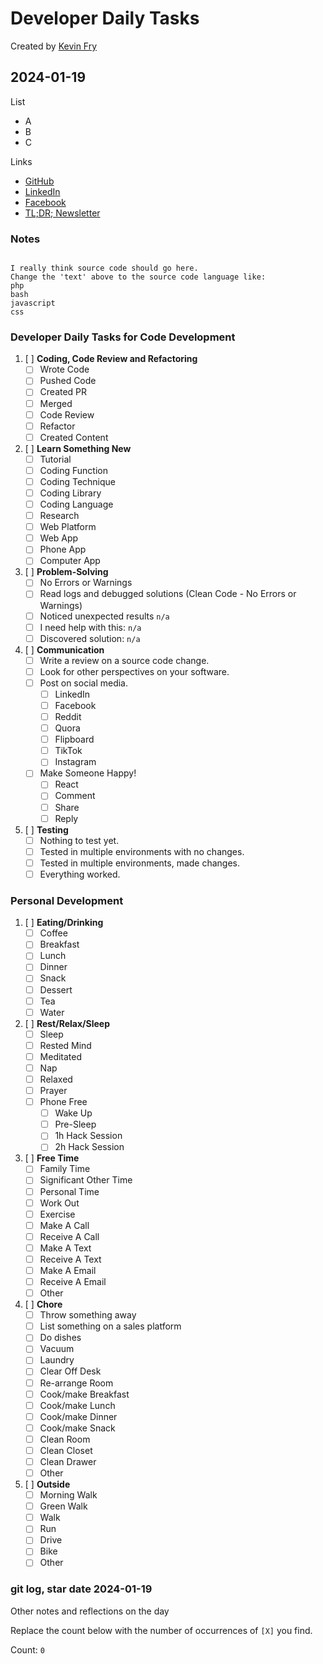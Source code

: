 # Developer Daily Tasks
Created by [Kevin Fry](https://github.com/kevinfry)

## 2024-01-19
List
- A
- B
- C

Links
- [GitHub](https://github.com/kevinfry)
- [LinkedIn](https://www.linkedin.com/in/kevinjfry/)
- [Facebook](https://www.facebook.com/kevinjfry)
- [TL;DR; Newsletter](https://tldr.tech/tech?ref=4899310)

### Notes
```text

I really think source code should go here.
Change the 'text' above to the source code language like:
php
bash
javascript
css

```
### Developer Daily Tasks for Code Development

1. [ ] **Coding, Code Review and Refactoring**
   - [ ] Wrote Code
   - [ ] Pushed Code
   - [ ] Created PR
   - [ ] Merged
   - [ ] Code Review
   - [ ] Refactor
   - [ ] Created Content

2. [ ] **Learn Something New**
   - [ ] Tutorial
   - [ ] Coding Function
   - [ ] Coding Technique
   - [ ] Coding Library
   - [ ] Coding Language
   - [ ] Research
   - [ ] Web Platform
   - [ ] Web App
   - [ ] Phone App
   - [ ] Computer App

3. [ ] **Problem-Solving**
   - [ ] No Errors or Warnings
   - [ ] Read logs and debugged solutions (Clean Code - No Errors or Warnings)
   - [ ] Noticed unexpected results ` n/a `
   - [ ] I need help with this: ` n/a `
   - [ ] Discovered solution: ` n/a `

4. [ ] **Communication**
   - [ ] Write a review on a source code change.
   - [ ] Look for other perspectives on your software.
   - [ ] Post on social media.
      - [ ] LinkedIn
      - [ ] Facebook
      - [ ] Reddit
      - [ ] Quora
      - [ ] Flipboard
      - [ ] TikTok
      - [ ] Instagram
   - [ ] Make Someone Happy!
      - [ ] React
      - [ ] Comment
      - [ ] Share
      - [ ] Reply

5. [ ] **Testing**
   - [ ] Nothing to test yet.
   - [ ] Tested in multiple environments with no changes.
   - [ ] Tested in multiple environments, made changes.
   - [ ] Everything worked.

### Personal Development
1. [ ] **Eating/Drinking**
   - [ ] Coffee
   - [ ] Breakfast
   - [ ] Lunch
   - [ ] Dinner
   - [ ] Snack
   - [ ] Dessert
   - [ ] Tea
   - [ ] Water

2. [ ] **Rest/Relax/Sleep**
   - [ ] Sleep
   - [ ] Rested Mind
   - [ ] Meditated
   - [ ] Nap
   - [ ] Relaxed
   - [ ] Prayer
   - [ ] Phone Free
      - [ ] Wake Up
      - [ ] Pre-Sleep
      - [ ] 1h Hack Session
      - [ ] 2h Hack Session

3. [ ] **Free Time**
   - [ ] Family Time
   - [ ] Significant Other Time
   - [ ] Personal Time
   - [ ] Work Out
   - [ ] Exercise
   - [ ] Make A Call
   - [ ] Receive A Call
   - [ ] Make A Text
   - [ ] Receive A Text
   - [ ] Make A Email
   - [ ] Receive A Email
   - [ ] Other

4. [ ] **Chore**
   - [ ] Throw something away
   - [ ] List something on a sales platform
   - [ ] Do dishes
   - [ ] Vacuum
   - [ ] Laundry
   - [ ] Clear Off Desk
   - [ ] Re-arrange Room
   - [ ] Cook/make Breakfast
   - [ ] Cook/make Lunch
   - [ ] Cook/make Dinner
   - [ ] Cook/make Snack
   - [ ] Clean Room
   - [ ] Clean Closet
   - [ ] Clean Drawer
   - [ ] Other

5. [ ] **Outside**
   - [ ] Morning Walk
   - [ ] Green Walk
   - [ ] Walk
   - [ ] Run
   - [ ] Drive
   - [ ] Bike
   - [ ] Other

### git log, star date 2024-01-19

Other notes and reflections on the day

Replace the count below with the number of occurrences of `[X]` you find.

Count: `0`
